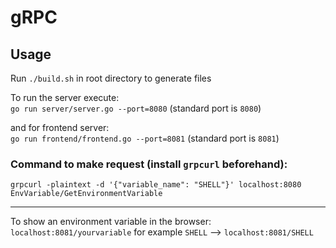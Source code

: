 # gRPC

## Usage
Run `./build.sh` in root directory to generate files

To run the server execute:   
`go run server/server.go --port=8080` (standard port is `8080`) 

and for frontend server:   
`go run frontend/frontend.go --port=8081` (standard port is `8081`)

### Command to make request (install `grpcurl` beforehand):
`grpcurl -plaintext -d '{"variable_name": "SHELL"}' localhost:8080 EnvVariable/GetEnvironmentVariable`

---

To show an environment variable in the browser:   
`localhost:8081/yourvariable` for example `SHELL` --> `localhost:8081/SHELL`